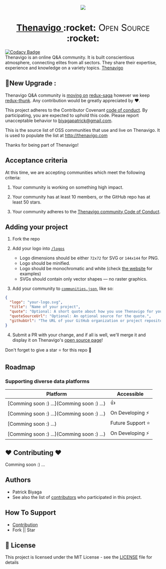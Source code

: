 <!-- Logo -->
<p align="center">
  <a href="https://github.com/patbi/thenavigo-open-source">
    <img src="https://github.com/patbi/thenavigo-open-source/blob/main/logos/Tnvgok.png">
  </a>
</p>


<!-- Name -->
<h1 align="center">
  <a href="https://github.com/patbi/thenavigo-open-source"> Thenavigo </a>:rocket:<span style="font-variant-caps: petite-caps;font-size: 30px;font-weight: 400;"> Open Source </span>:rocket:
</h1>

[![Codacy Badge](https://app.codacy.com/project/badge/Grade/5988ef05a63d44fcbeb6e45e08bf2bce)](https://www.codacy.com/gh/patbi/thenavigo-open-source/dashboard?utm_source=github.com&amp;utm_medium=referral&amp;utm_content=patbi/thenavigo-open-source&amp;utm_campaign=Badge_Grade)
<br/>
Thenavigo is an online Q&A community. It is built conscientious atmosphere, connecting elites from all sectors. They share their expertise, experience and knowledge on a variety topics.
[Thenavigo](https://www.startupschool.org/companies/fSMX9-jjeksa9Q)


## 🌟New Upgrade :
Thenavigo Q&A community is [moving on]() [redux-saga](https://redux-saga.js.org/) however we keep [redux-thunk](https://github.com/gaearon/redux-thunk). Any contribution would be greatly appreciated by :heart:.
 


This project adheres to the Contributor Covenant [code of conduct](http://www.thenavigo.com).
By participating, you are expected to uphold this code. Please report unacceptable behavior to biyagapatrick@gmail.com.



This is the source list of OSS communities that use and live on Thenavigo. It is used to populate the list at http://thenavigo.com

Thanks for being part of Thenavigo!

## Acceptance criteria

At this time, we are accepting communities which meet the following criteria:

1.  Your community is working on something high impact.

2.  Your community has at least 10 members, or the GitHub repo has at least 50 stars.

3.  Your community adheres to the [Thenavigo community Code of Conduct](http://www.thenavigo.com).

## Adding your project

1.  Fork the repo
2.  Add your logo into [`/logos`](https://github.com/patbi/thenavigo-open-source/tree/main/logos)

    * Logo dimensions should be either `72x72` for SVG or `144x144` for PNG.
    * Logo should be minified.
    * Logo should be monochromatic and white (check [the website](http://www.thenavigo.com) for examples)
    * SVGs should contain only vector shapes — no raster graphics.

3.  Add your community to [`communities.json`](https://github.com/patbi/thenavigo-open-source/blob/main/communities.json), like so:

```json
{
  "logo": "your-logo.svg",
  "title": "Name of your project",
  "quote": "Optional: A short quote about how you use Thenavigo for your project.",
  "quoteSourceUrl": "Optional: An optional source for the quote.",
  "githubUrl": "The URL of your GitHub organization or project repository."
}
```

4.  Submit a PR with your change, and if all is well, we'll merge it and display it on Thenavigo's [open source page](http://www.thenavigo.com)!



Don't forget to give a star :star: for this repo :slightly_smiling_face:





## Roadmap
### Supporting diverse data platforms
   Platform  | Accessible
------------ | -------------
[Comming soon :) ...](Comming soon :) ...) | :+1:
[Comming soon :) ...](Comming soon :) ...) | On Developing :zap:
[Comming soon :) ...) | Future Support :star:
[Comming soon :) ...](Comming soon :) ...) | On Developing :zap:



## :heart: Contributing :heart:

 Comming soon :) ...


## Authors

  - Patrick Biyaga
  - See also the list of [contributors]() who participated in this project.



## How To Support
- [Contribution]()
- Fork || Star



## 📄 License

This project is licensed under the MIT License - see the [LICENSE](https://github.com/patbi/thenavigo-open-source/blob/main/LICENSE) file for details
